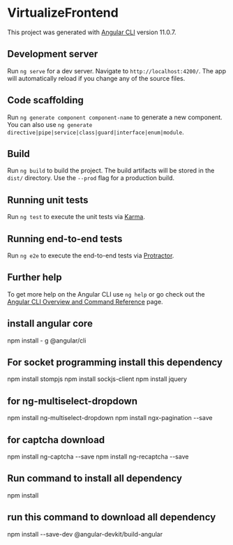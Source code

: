 # VirtualizeFrontend

This project was generated with [Angular CLI](https://github.com/angular/angular-cli) version 11.0.7.

## Development server

Run `ng serve` for a dev server. Navigate to `http://localhost:4200/`. The app will automatically reload if you change any of the source files.

## Code scaffolding

Run `ng generate component component-name` to generate a new component. You can also use `ng generate directive|pipe|service|class|guard|interface|enum|module`.

## Build

Run `ng build` to build the project. The build artifacts will be stored in the `dist/` directory. Use the `--prod` flag for a production build.

## Running unit tests

Run `ng test` to execute the unit tests via [Karma](https://karma-runner.github.io).

## Running end-to-end tests

Run `ng e2e` to execute the end-to-end tests via [Protractor](http://www.protractortest.org/).

## Further help

To get more help on the Angular CLI use `ng help` or go check out the [Angular CLI Overview and Command Reference](https://angular.io/cli) page.

## install angular core

npm install - g @angular/cli


## For socket programming install this dependency

npm install stompjs
npm install sockjs-client
npm install jquery


## for ng-multiselect-dropdown
npm install ng-multiselect-dropdown
npm install ngx-pagination --save

## for captcha download
npm install ng-captcha --save
npm install ng-recaptcha --save

## Run command to install all dependency
npm install


##   run this command to download all dependency
npm install --save-dev @angular-devkit/build-angular

